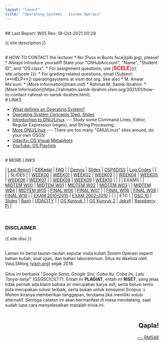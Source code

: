 ```yaml
---
layout: "layout"
title:  "Operating Systems - Sistem Operasi"
---
```


<br>
## Last Report: W05 Rev: 19-Oct-2021 00:29

<br>

{{ site.description }}

<br id="idx01">
# HOW TO CONTACT the lecturer
  * No [Puss in Boots face](pib.jpg), please!
  * Always introduce yourself! State your "GitHubAccount", "Name", "Student ID", and "OS class".
    * For assignment questions, use 
      [<span style="color:red; font-weight:bold; font-size:larger;">SCELE</span>]({{ site.urlscele }}).
    * For grading related questions, email (Subject:[**HELP**]) operatingsystems at vlsm dot org. See also 
  * M. Anwar Ma'sum:
    * [More Information](mam.md)
  * Rahmat M. Samik-Ibrahim:
    * [More Information](https://rahmatm.samik-ibrahim.vlsm.org/2021/01/how-to-contact-rahmat-m-samik-ibrahim.html).

<br>
# LINKS

* [What defines an Operating System?](https://rahmatm.samik-ibrahim.vlsm.org/2021/07/what-defines-operating-system.html)
* [Operating System Concepts 10ed. Slides](https://www.os-book.com/OS10/slide-dir/)
* [Introduction to GNU/Linux](https://osp4diss.vlsm.org/Welcome2GNULinux.html) ---
  Study some Command Lines, Editor, Regular Expression (regex), and String Processing. 
* [More GNU/Linux](https://osp4diss.vlsm.org/osp-115.html) ---
  There are too many "GNU/Linux" sites around, do your own GSGS!
* [Udacity: OS Visual Metaphors](https://goo.gl/HaUk5g)
* [YouTube: OS Playlists](/playlists/)

<br>
# MORE LINKS

| [Last Report](Log/) | [CBKadal](https://github.com/cbkadal/os212/) | [FAQ](/FAQ/) |
| [Demos](https://github.com/UI-FASILKOM-OS/SistemOperasi/tree/master/Demos/) | [Slides](https://github.com/UI-FASILKOM-OS/SistemOperasi/tree/master/Slides/) | [OSP4DISS](https://osp4diss.vlsm.org/) | [Log Codes](https://osp4diss.vlsm.org/ETC/logCodes.txt) |
|        |
| SLIDES |
| [WEEK00](Slides/os00.pdf) | [WEEK01](Slides/os01.pdf) | [WEEK02](Slides/os02.pdf) | [WEEK03](Slides/os03.pdf) |
| [WEEK04](Slides/os04.pdf) | [WEEK05](Slides/os05.pdf) | [WEEK06](Slides/os06.pdf) | [WEEK07](Slides/os07.pdf) |
| [WEEK08](Slides/os08.pdf) | [WEEK09](Slides/os09.pdf) | [WEEK10](Slides/os10.pdf) |
|       |
| EXAMS |
| [MIDTEM W00](https://rms46.vlsm.org/2/195.pdf) | [MIDTEM W01](https://rms46.vlsm.org/2/196.pdf) | [MIDTEM W02](https://rms46.vlsm.org/2/197.pdf) | [MIDTEM W03](https://rms46.vlsm.org/2/198.pdf) |
| [MIDTEM W04](https://rms46.vlsm.org/2/199.pdf) | [MIDTEM W05](https://rms46.vlsm.org/2/200.pdf) | [FINAL W06](https://rms46.vlsm.org/2/201.pdf) | [FINAL W07](https://rms46.vlsm.org/2/202.pdf) |
| [FINAL W08](https://rms46.vlsm.org/2/203.pdf) | [FINAL W09](https://rms46.vlsm.org/2/204.pdf) | [FINAL W10](https://rms46.vlsm.org/2/205.pdf) |
| [EXAM 2010-2015](https://rms46.vlsm.org/2/183.pdf) | [EXAM 2002-2010](https://rms46.vlsm.org/1/94.pdf) |
|     |
| ETC |
| [OSC 10](https://os-book.com/) | [Slides](https://codex.cs.yale.edu/avi/os-book/OS10/slide-dir/) | [Bash](https://en.wikipedia.org/wiki/Bash_(Unix_shell)) | [UDACITY](https://classroom.udacity.com/courses/ud923) | 
| [OS Kunyuk 1](https://rms46.vlsm.org/2/213.pdf) | [OS Kunyuk 2](https://rms46.vlsm.org/2/214.pdf) | [Jekyll](https://jekyll.vlsm.org) | [Raspberry Pi](https://www.raspberrypi.org/) |

<br>
<h3>DISCLAIMER</h3>

{{ site.disc }}

<br>
Laman ini berisi tautan-tautan seputar mata kuliah Sistem Operasi seperti bahan kuliah, 
soal ujian, dan bahan laboratorium. 
Situs ini dikelola oleh VauLSMorg (<a href="https://vlsm.org/">vlsm.org</a>) 
sejak 2018.<br><br>
Situs ini berbasis 
"<i>Google Sana, Google Sini, Coba Itu, Coba Ini, Lalu Tanya-tanyi</i>" (GSGSCICILTT). 
Entah ini <b>PLAGIAT</b>, entah ini <b>RISET</b>, 
yang jelas tidak pernah ada klaim bahwa ini merupakan karya asli, 
serta belum tentu pula merupakan solusi terbaik, 
serta bukan untuk konsumsi Scopus :).
Mohon kiranya memberikan tanggapan,
terutama jika memiliki solusi alternatif.
Semoga catatan ini akan bermanfaat di masa mendatang,
saat sudah lupa cara menyelesaikan masalah trivia ini.<br><br>
<div style="text-align: right;">
<h2>Qapla!</h2>
<a href="https://rahmatm.samik-ibrahim.vlsm.org/2021/01/how-to-contact-rahmat-m-samik-ibrahim.html">---
RMS46</a><br></div>
<br>

